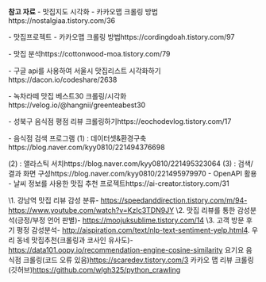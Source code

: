 **참고 자료** 
\- 맛집지도 시각화 - 카카오맵 크롤링 방법https://nostalgiaa.tistory.com/36

\- 맛집프로젝트 - 카카오맵 크롤링 방법https://cordingdoah.tistory.com/97

\- 맛집 분석https://cottonwood-moa.tistory.com/79

\- 구글 api를 사용하여 서울시 맛집리스트 시각화하기https://dacon.io/codeshare/2638

\- 녹차라떼 맛집 베스트30 크롤링/시각화https://velog.io/@hangnii/greenteabest30

\- 성북구 음식점 평점 리뷰 크롤링하기https://eochodevlog.tistory.com/17

\- 음식점 검색 프로그램 (1) : 데이터셋&환경구축https://blog.naver.com/kyy0810/221494376698

(2) : 앨라스틱 서치https://blog.naver.com/kyy0810/221495323064
(3) : 검색/결과 화면 구성https://blog.naver.com/kyy0810/221495979970
\- OpenAPI 활용 - 날씨 정보를 사용한 맛집 추천 프로젝트https://ai-creator.tistory.com/31

\1. 강남역 맛집 리뷰 감성 분류- https://speedanddirection.tistory.com/m/94- https://www.youtube.com/watch?v=KzIc3TDN9JY
\2. 맛집 리뷰를 통한 감성분석(긍정/부정 언어 판별)- https://moojuksublime.tistory.com/14
\3. 고객 방문 후기 평정 감성분석- http://aispiration.com/text/nlp-text-sentiment-yelp.html4. 우리 동네 맛집추천(크롤링과 코사인 유사도)- https://data101.oopy.io/recommendation-engine-cosine-similarity
요기요 음식점 크롤링(코드 오류 있음)https://scaredev.tistory.com/3
카카오 맵 리뷰 크롤링 (깃허브)https://github.com/wlgh325/python_crawling
